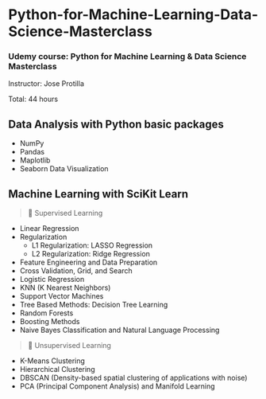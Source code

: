 # Python-for-Machine-Learning-Data-Science-Masterclass
### Udemy course: Python for Machine Learning & Data Science Masterclass
Instructor: Jose Protilla

Total: 44 hours 

## Data Analysis with Python basic packages

- NumPy
- Pandas
- Maplotlib
- Seaborn Data Visualization

## Machine Learning with SciKit Learn

> 🌟 Supervised Learning

- Linear Regression
- Regularization
  - L1 Regularization: LASSO Regression
  - L2 Regularization: Ridge Regression
- Feature Engineering and Data Preparation
- Cross Validation, Grid, and Search 
- Logistic Regression
- KNN (K Nearest Neighbors)
- Support Vector Machines
- Tree Based Methods: Decision Tree Learning
- Random Forests
- Boosting Methods
- Naive Bayes Classification and Natural Language Processing

> 🌟 Unsupervised Learning

- K-Means Clustering
- Hierarchical Clustering
- DBSCAN (Density-based spatial clustering of applications with noise)
- PCA (Principal Component Analysis) and Manifold Learning

